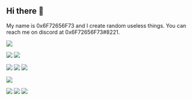 ## Hi there 👋

My name is 0x6F72656F73 and I create random useless things. You can reach me on discord at 0x6F72656F73#8221.

![](https://komarev.com/ghpvc/?username=0x6F72656F73&color=red)

![](https://img.shields.io/badge/OS-MacOS-informational?style=flat&logo=apple&logoColor=white&color=blue)
![](https://img.shields.io/badge/OS-Linux-informational?style=flat&logo=linux&logoColor=white&color=black)

![](https://img.shields.io/badge/vue-2.6.11-blue.svg?style=flat&color=blue)
![](https://img.shields.io/badge/Code-Python-informational?style=flat&logo=python&logoColor=white&color=black)
![](https://img.shields.io/badge/Code-Javascript-informational?style=flat&logo=Javascript&logoColor=white&color=white)

![](https://img.shields.io/badge/visual-studio-code?style=flat&logo=visual-studio-code&logoColor=white&color=blue)

![](https://img.shields.io/badge/Tools-Discord-informational?style=flat&logo=discord&logoColor=blue&color=black)
![](https://img.shields.io/badge/Tools-sqlite-informational?style=flat&logo=sqlite&logoColor=white&color=white)
![](https://img.shields.io/badge/Tools-brew-informational?style=flat&logo=homebrew&logoColor=yellow&color=blue)
